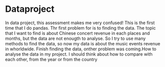 # Dataproject
In data project, this assessment makes me very confused! This is the first time that I do pandas. Thr first problem for is to finding the data. The topic that I want to find is about Chinese concert revenue in each places and months, but the data are not enougth to analyse. So I try to use many methods to find the data, so now my data is about the music events revenue in whorldwide.
Finish finding the data, onther problem was coming.How to analyse the data in my project. I should think about how to compare with each other, from the year or from the country
